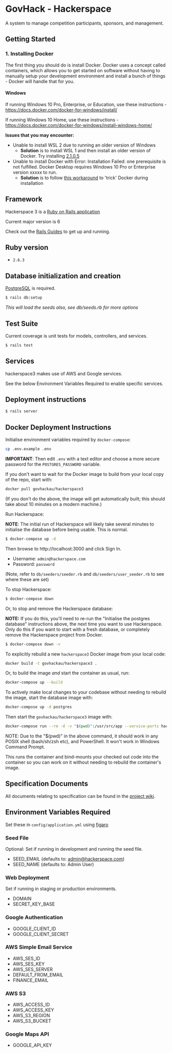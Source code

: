 # GovHack - Hackerspace

A system to manage competition participants, sponsors, and management.

## Getting Started

### 1. Installing Docker

The first thing you should do is install Docker. Docker uses a concept called containers, which allows you to get started on software without having to manually setup your development environment and install a bunch of things - Docker will handle that for you.

#### Windows

If running Windows 10 Pro, Enterprise, or Education, use these instructions - https://docs.docker.com/docker-for-windows/install/

If running Windows 10 Home, use these instructions - https://docs.docker.com/docker-for-windows/install-windows-home/

**Issues that you may encounter:**
* Unable to install WSL 2 due to running an older version of Windows
  * **Solution** is to install WSL 1 and then install an older version of Docker. Try installing [2.1.0.5](https://docs.docker.com/docker-for-windows/release-notes/#docker-desktop-community-2101)
* Unable to install Docker with Error: Installation Failed: one prerequisite is not fulfilled. Docker Desktop requires Windows 10 Pro or Enterprise version xxxxx to run.
  * **Solution** is to follow [this workaround](https://itnext.io/install-docker-on-windows-10-home-d8e621997c1d) to 'trick' Docker during installation 

## Framework

Hackerspace 3 is a [Ruby on Rails application](https://rubyonrails.org/)

Current major version is 6

Check out the [Rails Guides](https://guides.rubyonrails.org/index.html) to get up and running.

## Ruby version

- `2.6.3`

## Database initialization and creation

[PostgreSQL](https://www.postgresql.org/) is required.

```bash
$ rails db:setup
```

*This will load the seeds also, see db/seeds.rb for more options*

## Test Suite

Current coverage is unit tests for models, controllers, and services.

```bash
$ rails test
```

## Services

hackerspace3 makes use of AWS and Google services.

See the below Environment Variables Required to enable specific services.

## Deployment instructions

```bash
$ rails server
```

## Docker Deployment Instructions

Initialise environment variables required by `docker-compose`:

```bash
cp .env.example .env
```

**IMPORTANT**: Then edit `.env` with a text editor and choose a more secure password for the `POSTGRES_PASSWORD` variable.

If you don't want to wait for the Docker image to build from your local copy of the repo, start with:

```bash
docker pull govhackau/hackerspace3
```

(If you don't do the above, the image will get automatically built; this should take about 10 minutes on a modern machine.)

Run Hackerspace:

**NOTE**: The initial run of Hackerspace will likely take several minutes to initialise the database before being usable. This is normal.

```bash
$ docker-compose up -d
```

Then browse to http://localhost:3000 and click Sign In.

* Username: `admin@hackerspace.com`
* Password: `password`

(Note, refer to `db/seeders/seeder.rb` and `db/seeders/user_seeder.rb` to see where these are set)

To stop Hackerspace:

```bash
$ docker-compose down
```

Or, to stop and remove the Hackerspace database:

**NOTE:** If you do this, you'll need to re-run the "Initialise the postgres database" instructions above, the next time you want to use Hackerspace. Only do this if you want to start with a fresh database, or completely remove the Hackerspace project from Docker.

```bash
$ docker-compose down -v
```

To explicitly rebuild a new `hackerspace3` Docker image from your local code:

```bash
docker build -t govhackau/hackerspace3 .
```

Or, to build the image *and* start the container as usual, run:

```bash
docker-compose up --build
```

To actively make local changes to your codebase without needing to rebuild the image, start the database image with:

```bash
docker-compose up -d postgres
```

Then start the `govhackau/hackerspace3` image with:

```bash
docker-compose run --rm -d -v "$(pwd)":/usr/src/app --service-ports hackerspace3
```

NOTE: Due to the "$(pwd)" in the above command, it should work in any POSIX shell (bash/sh/zsh etc), and PowerShell. It won't work in Windows Command Prompt.

This runs the container and bind-mounts your checked out code into the container so you can work on it without needing to rebuild the container's image.

## Specification Documents

All documents relating to specification can be found in the [project
wiki](https://github.com/cassar/hackerspace3/wiki).

## Environment Variables Required

Set these in `config/application.yml` using [figaro](https://github.com/laserlemon/figaro)

### Seed File

Optional: Set if running in development and running the seed file.

- SEED_EMAIL (defaults to: admin@hackerspace.com)
- SEED_NAME (defaults to: Admin User)

### Web Deployment

Set if running in staging or production environments.

- DOMAIN
- SECRET_KEY_BASE

### Google Authentication

- GOOGLE_CLIENT_ID
- GOOGLE_CLIENT_SECRET

### AWS Simple Email Service

- AWS_SES_ID
- AWS_SES_KEY
- AWS_SES_SERVER
- DEFAULT_FROM_EMAIL
- FINANCE_EMAIL

### AWS S3

- AWS_ACCESS_ID
- AWS_ACCESS_KEY
- AWS_S3_REGION
- AWS_S3_BUCKET

### Google Maps API

- GOOGLE_API_KEY
